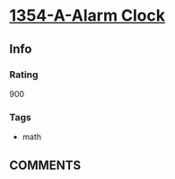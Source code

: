 # [1354-A-Alarm Clock](https://codeforces.com/problemset/problem/1354/A)

## Info

### Rating

900

### Tags

- math

## __COMMENTS__

> 
